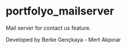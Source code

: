 # portfolyo_mailserver
Mail server for contact us feature.

Developed by 
Berke Gençkaya -
Mert Akpınar

